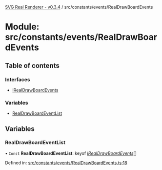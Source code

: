 [SVG Real Renderer - v0.3.4](../docs.md) / src/constants/events/RealDrawBoardEvents

# Module: src/constants/events/RealDrawBoardEvents

## Table of contents

### Interfaces

- [IRealDrawBoardEvents](../interfaces/src_constants_events_realdrawboardevents.irealdrawboardevents.md)

### Variables

- [RealDrawBoardEventList](src_constants_events_realdrawboardevents.md#realdrawboardeventlist)

## Variables

### RealDrawBoardEventList

• `Const` **RealDrawBoardEventList**: keyof [*IRealDrawBoardEvents*](../interfaces/src_constants_events_realdrawboardevents.irealdrawboardevents.md)[]

Defined in: [src/constants/events/RealDrawBoardEvents.ts:18](https://github.com/HarshKhandeparkar/svg-real-renderer/blob/449f651/src/constants/events/RealDrawBoardEvents.ts#L18)
